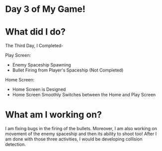 # Day 3 of My Game!

# What did I do?

The Third Day, I Completed-

Play Screen:

* Enemy Spaceship Spawning
* Bullet Firing from Player's Spaceship (Not Completed)

Home Screen:

* Home Screen is Designed
* Home Screen Smoothly Switches between the Home and Play Screen

# What am I working on? 

I am fixing bugs in the firing of the bullets. Moreover, I am also working on movement of the enemy spaceship and then its ability to shoot too! After I am done with those three activities, I would be developing collision detection.
